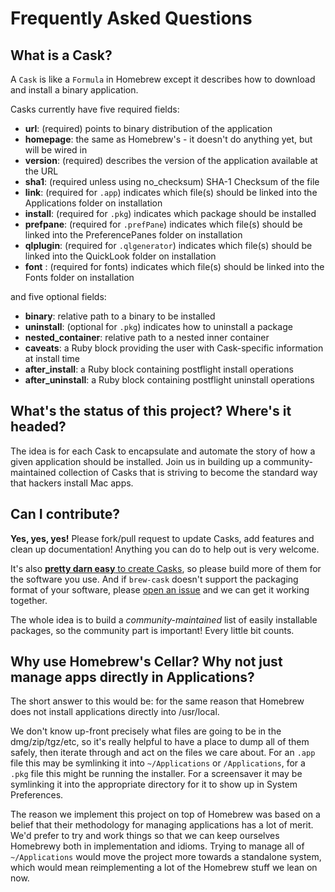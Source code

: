 # Frequently Asked Questions

## What is a Cask?

A `Cask` is like a `Formula` in Homebrew except it describes how to download
and install a binary application.

Casks currently have five required fields:

 * __url__: (required) points to binary distribution of the application
 * __homepage__: the same as Homebrew's - it doesn't do anything yet, but will be wired in
 * __version__: (required) describes the version of the application available at the URL
 * __sha1__: (required unless using no_checksum) SHA-1 Checksum of the file
 * __link__: (required for `.app`) indicates which file(s) should be linked into the Applications folder on installation
 * __install__: (required for `.pkg`) indicates which package should be installed
 * __prefpane__: (required for `.prefPane`) indicates which file(s) should be linked into the PreferencePanes folder on installation
 * __qlplugin__: (required for `.qlgenerator`) indicates which file(s) should be linked into the QuickLook folder on installation
 * __font__ : (required for fonts) indicates which file(s) should be linked into the Fonts folder on installation

and five optional fields:

* __binary__: relative path to a binary to be installed
* __uninstall__: (optional for `.pkg`) indicates how to uninstall a package
* __nested_container__: relative path to a nested inner container
* __caveats__: a Ruby block providing the user with Cask-specific information at install time
* __after_install__: a Ruby block containing postflight install operations
* __after_uninstall__: a Ruby block containing postflight uninstall operations

## What's the status of this project?  Where's it headed?

The idea is for each Cask to encapsulate and automate the story of how a given
application should be installed. Join us in building up a community-maintained
collection of Casks that is striving to become the standard way that hackers
install Mac apps.

## Can I contribute?

__Yes, yes, yes!__ Please fork/pull request to update Casks, add features and
clean up documentation! Anything you can do to help out is very welcome.

It's also [__pretty darn easy__ to create Casks](CONTRIBUTING.md), so
please build more of them for the software you use. And if `brew-cask` doesn't
support the packaging format of your software, please [open an issue](https://github.com/phinze/homebrew-cask/issues)
and we can get it working together.

The whole idea is to build a _community-maintained_ list of easily installable
packages, so the community part is important! Every little bit counts.


## Why use Homebrew's Cellar? Why not just manage apps directly in Applications?

The short answer to this would be: for the same reason that Homebrew does not
install applications directly into /usr/local.

We don't know up-front precisely what files are going to be in the
dmg/zip/tgz/etc, so it's really helpful to have a place to dump all of them
safely, then iterate through and act on the files we care about. For an `.app` file
this may be symlinking it into `~/Applications` or `/Applications`, for a `.pkg` file
this might be running the installer. For a screensaver it may be symlinking it
into the appropriate directory for it to show up in System Preferences.

The reason we implement this project on top of Homebrew was based on a belief
that their methodology for managing applications has a lot of merit. We'd
prefer to try and work things so that we can keep ourselves Homebrewy both in
implementation and idioms. Trying to manage all of `~/Applications` would move
the project more towards a standalone system, which would mean reimplementing a
lot of the Homebrew stuff we lean on now.
